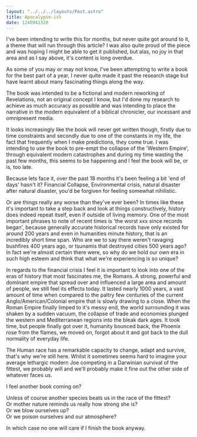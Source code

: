 ```yaml
---
layout: "../../../layouts/Post.astro"
title: Apocalypse-ish
date: 1240941320
---
```



I&#39;ve been intending to write this for months, but never quite got around to it, a theme that will run through this article? I was also quite proud of the piece and was hoping I might be able to get it published, but alas, no joy in that area and as I say above, it&#39;s content is long overdue.

As some of you may or may not know, I&#39;ve been attempting to write a book for the best part of a year, I never quite made it past the research stage but have learnt about many fascinating things along the way.

The book was intended to be a fictional and modern reworking of Revelations, not an original concept I know, but I&#39;d done my research to achieve as much accuracy as possible and was intending to place the narrative in the modern equivalent of a biblical chronicler, our incessant and omnipresent media.

It looks increasingly like the book will never get written though, firstly due to time constraints and secondly due to one of the constants in my life, the fact that frequently when I make predictions, they come true. I was intending to use the book to pre-empt the collapse of the &#39;Western Empire&#39;, through equivalent modern catastrophes and during my time wasting the past few months, this seems to be happening and I feel the book will be, or is, too late.

Because lets face it, over the past 18 months it&#39;s been feeling a bit &#39;end of days&#39; hasn&#39;t it? Financial Collapse, Environmental crisis, natural disaster after natural disaster, you&#39;d be forgiven for feeling somewhat nihilistic.

Or are things really any worse than they&#39;ve ever been? In times like these it&#39;s important to take a step back and look at things constructively, history does indeed repeat itself, even if outside of living memory. One of the most important phrases to note of recent times is &#39;the worst xxx since records began&#39;, because generally accurate historical records have only existed for around 200 years and even in humanities minute history, that is an incredibly short time span. Who are we to say there weren&#39;t ravaging bushfires 400 years ago, or tsunamis that destroyed cities 500 years ago? In fact we&#39;re almost certain there were, so why do we hold our own era in such high esteem and think that what we&#39;re experiencing is so unique?

In regards to the financial crisis I feel it is important to look into one of the eras of history that most fascinates me, the Romans. A strong, powerful and dominant empire that spread over and influenced a large area and amount of people, we still feel its effects today. It lasted nearly 1000 years, a vast amount of time when compared to the paltry few centuries of the current Anglo/American/Colonial empire that is slowly drawing to a close. When the Roman Empire finally limped to it&#39;s messy end, the world surrounding it was shaken by a sudden vacuum, the collapse of trade and economies plunged the western and Mediterranean regions into the bleak dark ages. It took time, but people finally got over it, humanity bounced back, the Phoenix rose from the flames, we moved on, forgot about it and got back to the dull normality of everyday life.

The Human race has a remarkable capacity to change, adapt and survive, that&#39;s why we&#39;re still here. Whilst it sometimes seems hard to imagine your average lethargic modern Joe competing in a Darwinian survival of the fittest, we probably will and we&#39;ll probably make it fine out the other side of whatever faces us.

I feel another book coming on?

Unless of course another species beats us in the race of the fittest?<br />Or mother nature reminds us really how strong she is?<br />Or we blow ourselves up?<br />Or we poison ourselves and our atmosphere?

In which case no one will care if I finish the book anyway.
